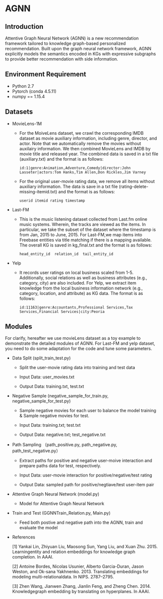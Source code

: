 # AGNN

## Introduction 

Attentive Graph Neural Network (AGNN) is a new recommendation framework tailored to knowledge graph-based personalized recommendation. Built upon the graph neural network framework, AGNN explicitly models the semantics encoded in KGs with expressive subgraphs to provide better recommendation with side information.

## Environment Requirement
+ Python 2.7
+ Pytorch (conda 4.5.11)
+ numpy == 1.15.4

## Datasets

+ MovieLens-1M
   + For the MoiveLens dataset, we crawl the corresponding IMDB dataset as movie auxiliary information, including genre, director, and actor. Note that we automatically remove the movies without auxilairy information. We then combined MovieLens and IMDB by movie title and released year. The combined data is saved in a txt file (auxiliary.txt) and the format is as follows:    
   
         id:1|genre:Animation,Adventure,Comedy|director:John Lasseter|actors:Tom Hanks,Tim Allen,Don Rickles,Jim Varney
   
   + For the original user-movie rating data, we remove all items without auxiliary information. The data is save in a txt file (rating-delete-missing-itemid.txt) and the format is as follows:  
   
         userid itemid rating timestamp
   
+ Last-FM

   + This is the music listening dataset collected from Last.fm online music systems. Wherein, the tracks are viewed as the items. In particular, we take the subset of the dataset where the timestamp is from Jan, 2015 to June, 2015. For Last-FM,we map items into Freebase entities via title matching if there is a mapping available. The overall KG is saved in kg_final.txt and the format is as follows:

         head_entity_id  relation_id  tail_entity_id
   
+ Yelp
   + It records user ratings on local business scaled from 1-5. Additionally, social relations as well as business attributes (e.g., category, city) are also included. For Yelp, we extract item knowledge from the local business information network (e.g., category, location,
and attribute) as KG data. The format is as follows:

         id:11163|genre:Accountants,Professional Services,Tax Services,Financial Services|city:Peoria
      
## Modules 

For clarify, hereafter we use movieLens dataset as a toy example to demonstrate the detailed modules of AGNN. For Last-FM and yelp dataset, you need to do some adaptation for the code and tune some parameters.

+ Data Split (split_train_test.py)

   + Split the user-movie rating data into training and test data

   + Input Data: user_movies.txt

   + Output Data: training.txt, test.txt

+ Negative Sample (negative_sample_for_train.py, negative_sample_for_test.py)

   + Sample negative movies for each user to balance the model training & Sample negative movies for test. 
    
   + Input Data: training.txt; test.txt
   
   + Output Data: negative.txt; test_negative.txt

+ Path Sampling （path_positive.py, path_negative.py, path_test_negative.py）

   + Extract paths for positive and negative user-moive interaction and prepare paths data for test, respectively.
   
   + Input Data: user-movie interaction for positive/negative/test rating
   
   + Output Data: sampled path for positive/negtiave/test user-item pair

+ Attentive Graph Neural Network (model.py)

   + Model for Attentive Graph Neural Network

+ Train and Test (GGNNTrain_Relation.py, Main.py)

   + Feed both postive and negative path into the AGNN, train and evaluate the model
 
   
+ References

   [1] Yankai Lin, Zhiyuan Liu, Maosong Sun, Yang Liu, and Xuan Zhu. 2015. Learningentity and relation embeddings for knowledge graph      completion. In AAAI.

   [2] Antoine Bordes, Nicolas Usunier, Alberto Garcia-Duran, Jason Weston, and Ok-sana Yakhnenko. 2013.  Translating embeddings for        modeling multi-relationaldata. In NIPS. 2787–2795.

   [3] Zhen Wang, Jianwen Zhang, Jianlin Feng, and Zheng Chen. 2014. Knowledgegraph embedding by translating on hyperplanes. In AAAI.
